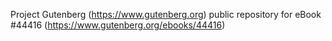 Project Gutenberg (https://www.gutenberg.org) public repository for eBook #44416 (https://www.gutenberg.org/ebooks/44416)
